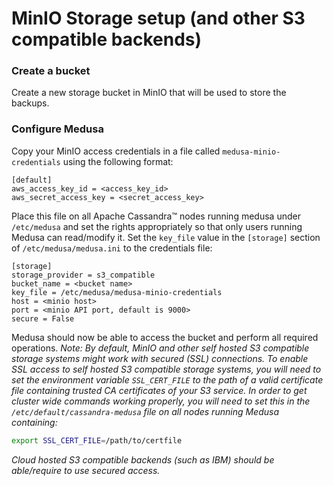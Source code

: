 MinIO Storage setup (and other S3 compatible backends)
======================================================

### Create a bucket

Create a new storage bucket in MinIO that will be used to store the backups.

### Configure Medusa

Copy your MinIO access credentials in a file called `medusa-minio-credentials` using the following format:

```
[default]
aws_access_key_id = <access_key_id>
aws_secret_access_key = <secret_access_key>
```

Place this file on all Apache Cassandra™ nodes running medusa under `/etc/medusa` and set the rights appropriately so that only users running Medusa can read/modify it.
Set the `key_file` value in the `[storage]` section of `/etc/medusa/medusa.ini` to the credentials file:  

```
[storage]
storage_provider = s3_compatible
bucket_name = <bucket name>
key_file = /etc/medusa/medusa-minio-credentials
host = <minio host>
port = <minio API port, default is 9000>
secure = False
```

Medusa should now be able to access the bucket and perform all required operations.
*Note: By default, MinIO and other self hosted S3 compatible storage systems might work with secured (SSL) connections. To enable SSL access to self hosted S3 compatible storage systems, you will need to set the environment variable `SSL_CERT_FILE` to the path of a valid certificate file containing trusted CA certificates of your S3 service. In order to get cluster wide commands working properly, you will need to set this in the `/etc/default/cassandra-medusa` file on all nodes running Medusa containing:*

```bash
export SSL_CERT_FILE=/path/to/certfile
```

*Cloud hosted S3 compatible backends (such as IBM) should be able/require to use secured access.*
